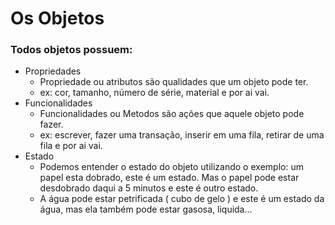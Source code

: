 # Os Objetos

### Todos objetos possuem:

- Propriedades
  - Propriedade ou atributos são qualidades que um objeto pode ter.
  - ex: cor, tamanho, número de série, material e por ai vai.
- Funcionalidades
  - Funcionalidades ou Metodos são ações que aquele objeto pode fazer.
  - ex: escrever, fazer uma transação, inserir em uma fila, retirar de uma fila e por ai vai.
- Estado
  - Podemos entender o estado do objeto utilizando o exemplo: um papel esta dobrado, este é um estado. Mas o papel pode estar desdobrado daqui a 5 minutos e este é outro estado.
  - A água pode estar petrificada ( cubo de gelo ) e este é um estado da água, mas ela também pode estar gasosa, liquida...
